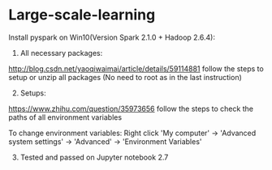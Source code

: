 # Large-scale-learning

Install pyspark on Win10(Version Spark 2.1.0 + Hadoop 2.6.4):

1) All necessary packages:

http://blog.csdn.net/yaoqiwaimai/article/details/59114881   follow the steps to setup or unzip all packages (No need to root as in the last instruction)

2) Setups:

https://www.zhihu.com/question/35973656   follow the steps to check the paths of all environment variables

To change environment variables: Right click 'My computer' -> 'Advanced system settings' -> 'Advanced' -> 'Environment Variables'

3) Tested and passed on Jupyter notebook 2.7 
